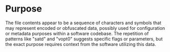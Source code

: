 # Purpose
The file contents appear to be a sequence of characters and symbols that may represent encoded or obfuscated data, possibly used for configuration or metadata purposes within a software codebase. The repetition of patterns like "satd" and "vopt0" suggests specific flags or parameters, but the exact purpose requires context from the software utilizing this data.
